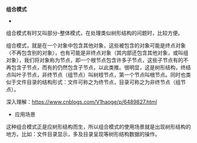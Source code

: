 **组合模式**

-
组合模式有时又叫部分-整体模式，在处理类似树形结构的问题时，比较方便。

组合模式，就是在一个对象中包含其他对象，这些被包含的对象可能是终点对象（不再包含别的对象），也有可能是非终点对象（其内部还包含其他对象，或叫组对象），我们将对象称为节点，即一个根节点包含许多子节点，这些子节点有的不再包含子节点，而有的仍然包含子节点，以此类推。很明显，这是树形结构，终结点叫叶子节点，非终节点（组节点）叫树枝节点，第一个节点叫根节点。同时也类似于文件目录的结构形式：文件可称之为终节点，目录可称之为非终节点（组节点）。

深入理解：https://www.cnblogs.com/V1haoge/p/6489827.html

- 应用场景

这种组合模式正是应树形结构而生，所以组合模式的使用场景就是出现树形结构的地方。比如：文件目录显示，多及目录呈现等树形结构数据的操作。




















